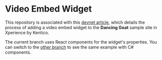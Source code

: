 # Video Embed Widget
This repository is associated with this [devnet article](), which details the process of adding a video embed widget to the **Dancing Goat** sample site in Xperience by Kentico.

The current branch uses React components for the widget's properties. You can switch to the [other branch](https://github.com/kentico-matthews/Custom.XperienceByKentico.VideoEmbedWidget/tree/CSharpComponents) to see the same example with C# components.
